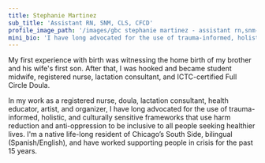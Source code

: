 ```yaml
---
title: Stephanie Martinez
sub_title: 'Assistant RN, SNM, CLS, CFCD'
profile_image_path: '/images/gbc stephanie martinez - assistant rn,snm-min.jpg'
mini_bio: 'I have long advocated for the use of trauma-informed, holistic, and culturally sensitive frameworks that use harm reduction and anti-oppression to be inclusive to all people seeking healthier lives.'
---
```



My first experience with birth was witnessing the home birth of my brother and his wife's first son. After that, I was hooked and became student midwife, registered nurse, lactation consultant, and ICTC-certified Full Circle Doula. &nbsp; &nbsp; &nbsp;&nbsp;

In my work as a registered nurse, doula, lactation consultant, health educator, artist, and organizer, I have long advocated for the use of trauma-informed, holistic, and culturally sensitive frameworks that use harm reduction and anti-oppression to be inclusive to all people seeking healthier lives. I'm a native life-long resident of Chicago’s South Side, bilingual (Spanish/English), and have worked supporting people in crisis for the past 15 years.